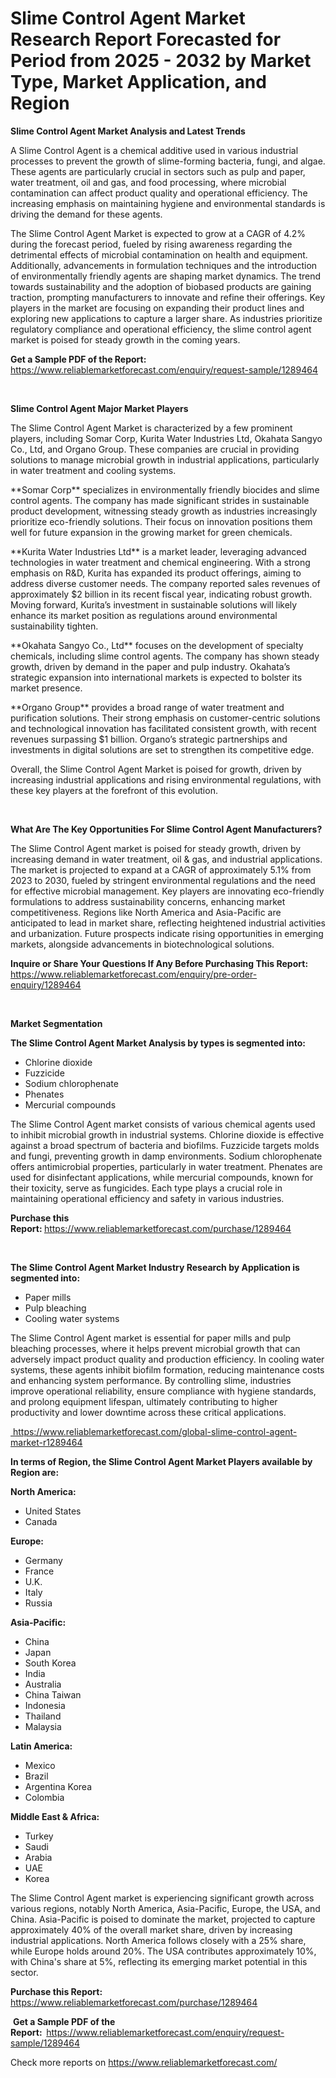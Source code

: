 <p><h1>Slime Control Agent Market Research Report Forecasted for Period from 2025 -  2032 by Market Type, Market Application, and Region</h1></p><p><strong>Slime Control Agent Market Analysis and Latest Trends</strong></p>
<p><p>A Slime Control Agent is a chemical additive used in various industrial processes to prevent the growth of slime-forming bacteria, fungi, and algae. These agents are particularly crucial in sectors such as pulp and paper, water treatment, oil and gas, and food processing, where microbial contamination can affect product quality and operational efficiency. The increasing emphasis on maintaining hygiene and environmental standards is driving the demand for these agents.</p><p>The Slime Control Agent Market is expected to grow at a CAGR of 4.2% during the forecast period, fueled by rising awareness regarding the detrimental effects of microbial contamination on health and equipment. Additionally, advancements in formulation techniques and the introduction of environmentally friendly agents are shaping market dynamics. The trend towards sustainability and the adoption of biobased products are gaining traction, prompting manufacturers to innovate and refine their offerings. Key players in the market are focusing on expanding their product lines and exploring new applications to capture a larger share. As industries prioritize regulatory compliance and operational efficiency, the slime control agent market is poised for steady growth in the coming years.</p></p>
<p><strong>Get a Sample PDF of the Report:&nbsp;</strong> <a href="https://www.reliablemarketforecast.com/enquiry/request-sample/1289464?utm_campaign=1875&utm_medium=2&utm_source=Github&utm_content=ia&utm_term=16012025&utm_id=slime-control-agent">https://www.reliablemarketforecast.com/enquiry/request-sample/1289464</a></p>
<p>&nbsp;</p>
<p><strong>Slime Control Agent Major Market Players</strong></p>
<p><p>The Slime Control Agent Market is characterized by a few prominent players, including Somar Corp, Kurita Water Industries Ltd, Okahata Sangyo Co., Ltd, and Organo Group. These companies are crucial in providing solutions to manage microbial growth in industrial applications, particularly in water treatment and cooling systems.</p><p>**Somar Corp** specializes in environmentally friendly biocides and slime control agents. The company has made significant strides in sustainable product development, witnessing steady growth as industries increasingly prioritize eco-friendly solutions. Their focus on innovation positions them well for future expansion in the growing market for green chemicals.</p><p>**Kurita Water Industries Ltd** is a market leader, leveraging advanced technologies in water treatment and chemical engineering. With a strong emphasis on R&D, Kurita has expanded its product offerings, aiming to address diverse customer needs. The company reported sales revenues of approximately $2 billion in its recent fiscal year, indicating robust growth. Moving forward, Kurita’s investment in sustainable solutions will likely enhance its market position as regulations around environmental sustainability tighten.</p><p>**Okahata Sangyo Co., Ltd** focuses on the development of specialty chemicals, including slime control agents. The company has shown steady growth, driven by demand in the paper and pulp industry. Okahata’s strategic expansion into international markets is expected to bolster its market presence.</p><p>**Organo Group** provides a broad range of water treatment and purification solutions. Their strong emphasis on customer-centric solutions and technological innovation has facilitated consistent growth, with recent revenues surpassing $1 billion. Organo’s strategic partnerships and investments in digital solutions are set to strengthen its competitive edge.</p><p>Overall, the Slime Control Agent Market is poised for growth, driven by increasing industrial applications and rising environmental regulations, with these key players at the forefront of this evolution.</p></p>
<p>&nbsp;</p>
<p><strong>What Are The Key Opportunities For Slime Control Agent Manufacturers?</strong></p>
<p><p>The Slime Control Agent market is poised for steady growth, driven by increasing demand in water treatment, oil & gas, and industrial applications. The market is projected to expand at a CAGR of approximately 5.1% from 2023 to 2030, fueled by stringent environmental regulations and the need for effective microbial management. Key players are innovating eco-friendly formulations to address sustainability concerns, enhancing market competitiveness. Regions like North America and Asia-Pacific are anticipated to lead in market share, reflecting heightened industrial activities and urbanization. Future prospects indicate rising opportunities in emerging markets, alongside advancements in biotechnological solutions.</p></p>
<p><strong>Inquire or Share Your Questions If Any Before Purchasing This Report:</strong> <a href="https://www.reliablemarketforecast.com/enquiry/pre-order-enquiry/1289464?utm_campaign=1875&utm_medium=2&utm_source=Github&utm_content=ia&utm_term=16012025&utm_id=slime-control-agent">https://www.reliablemarketforecast.com/enquiry/pre-order-enquiry/1289464</a></p>
<p>&nbsp;</p>
<p><strong>Market Segmentation</strong></p>
<p><strong>The Slime Control Agent Market Analysis by types is segmented into:</strong></p>
<p><ul><li>Chlorine dioxide</li><li>Fuzzicide</li><li>Sodium chlorophenate</li><li>Phenates</li><li>Mercurial compounds</li></ul></p>
<p><p>The Slime Control Agent market consists of various chemical agents used to inhibit microbial growth in industrial systems. Chlorine dioxide is effective against a broad spectrum of bacteria and biofilms. Fuzzicide targets molds and fungi, preventing growth in damp environments. Sodium chlorophenate offers antimicrobial properties, particularly in water treatment. Phenates are used for disinfectant applications, while mercurial compounds, known for their toxicity, serve as fungicides. Each type plays a crucial role in maintaining operational efficiency and safety in various industries.</p></p>
<p><strong>Purchase this Report:&nbsp;</strong><a href="https://www.reliablemarketforecast.com/purchase/1289464?utm_campaign=1875&utm_medium=2&utm_source=Github&utm_content=ia&utm_term=16012025&utm_id=slime-control-agent">https://www.reliablemarketforecast.com/purchase/1289464</a></p>
<p>&nbsp;</p>
<p><strong>The Slime Control Agent Market Industry Research by Application is segmented into:</strong></p>
<p><ul><li>Paper mills</li><li>Pulp bleaching</li><li>Cooling water systems</li></ul></p>
<p><p>The Slime Control Agent market is essential for paper mills and pulp bleaching processes, where it helps prevent microbial growth that can adversely impact product quality and production efficiency. In cooling water systems, these agents inhibit biofilm formation, reducing maintenance costs and enhancing system performance. By controlling slime, industries improve operational reliability, ensure compliance with hygiene standards, and prolong equipment lifespan, ultimately contributing to higher productivity and lower downtime across these critical applications.</p></p>
<p><a href="https://www.reliablemarketforecast.com/global-slime-control-agent-market-r1289464?utm_campaign=1875&utm_medium=2&utm_source=Github&utm_content=ia&utm_term=16012025&utm_id=slime-control-agent">&nbsp;https://www.reliablemarketforecast.com/global-slime-control-agent-market-r1289464</a></p>
<p><strong>In terms of Region, the Slime Control Agent Market Players available by Region are:</strong></p>
<p>
    <p> <strong> North America: </strong>
        <ul>
            <li>United States</li>
            <li>Canada</li>
        </ul>
        </p> 
    <p> <strong> Europe: </strong>
        <ul>
            <li>Germany</li>
            <li>France</li>
            <li>U.K.</li>
            <li>Italy</li>
            <li>Russia</li>
        </ul>
        </p> 
    <p> <strong> Asia-Pacific: </strong>
        <ul>
            <li>China</li>
            <li>Japan</li>
            <li>South Korea</li>
            <li>India</li>
            <li>Australia</li>
            <li>China Taiwan</li>
            <li>Indonesia</li>
            <li>Thailand</li>
            <li>Malaysia</li>
        </ul>
        </p> 
    <p> <strong> Latin America: </strong>
        <ul>
            <li>Mexico</li>
            <li>Brazil</li>
            <li>Argentina Korea</li>
            <li>Colombia</li>
        </ul>
        </p> 
    <p> <strong> Middle East & Africa: </strong>
        <ul>
            <li>Turkey</li>
            <li>Saudi</li>
            <li>Arabia</li>
            <li>UAE</li>
            <li>Korea</li>
        </ul>
    </p>
    </p>
<p><p>The Slime Control Agent market is experiencing significant growth across various regions, notably North America, Asia-Pacific, Europe, the USA, and China. Asia-Pacific is poised to dominate the market, projected to capture approximately 40% of the overall market share, driven by increasing industrial applications. North America follows closely with a 25% share, while Europe holds around 20%. The USA contributes approximately 10%, with China's share at 5%, reflecting its emerging market potential in this sector.</p></p>
<p><strong>Purchase this Report: </strong><a href="https://www.reliablemarketforecast.com/purchase/1289464?utm_campaign=1875&utm_medium=2&utm_source=Github&utm_content=ia&utm_term=16012025&utm_id=slime-control-agent">https://www.reliablemarketforecast.com/purchase/1289464</a></p>
<p>&nbsp;<strong>Get a Sample PDF of the Report:&nbsp;&nbsp;</strong><a href="https://www.reliablemarketforecast.com/enquiry/request-sample/1289464?utm_campaign=1875&utm_medium=2&utm_source=Github&utm_content=ia&utm_term=16012025&utm_id=slime-control-agent">https://www.reliablemarketforecast.com/enquiry/request-sample/1289464</a></p>
<p><strong></strong></p>
<p>Check more reports on <a href="https://www.reliablemarketforecast.com/?utm_campaign=1875&utm_medium=2&utm_source=Github&utm_content=ia&utm_term=16012025&utm_id=slime-control-agent">https://www.reliablemarketforecast.com/</a></p>